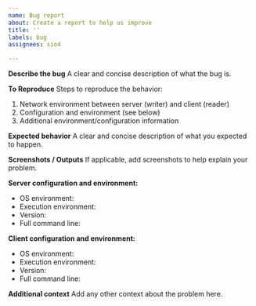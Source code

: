 ```yaml
---
name: Bug report
about: Create a report to help us improve
title: ''
labels: bug
assignees: sio4

---
```


**Describe the bug**
A clear and concise description of what the bug is.

**To Reproduce**
Steps to reproduce the behavior:
1. Network environment between server (writer) and client (reader)
2. Configuration and environment (see below)
3. Additional environment/configuration information

**Expected behavior**
A clear and concise description of what you expected to happen.

**Screenshots / Outputs**
If applicable, add screenshots to help explain your problem.

**Server configuration and environment:**
 - OS environment: 
 - Execution environment: 
 - Version: 
 - Full command line: 

**Client configuration and environment:**
 - OS environment: 
 - Execution environment: 
 - Version: 
 - Full command line: 

**Additional context**
Add any other context about the problem here.
